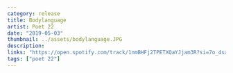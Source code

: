 ```yaml
---
category: release
title: Bodylanguage
artist: Poet 22
date: "2019-05-03"
thumbnail: ../assets/bodylanguage.JPG
description:
links: "https://open.spotify.com/track/1nmBHFj2TPETXQaYJjam3R?si=7o_4saPIQQeOydC5OAKLiA"
tags: ["poet 22"]
---
```

